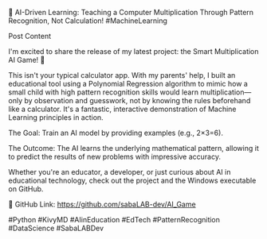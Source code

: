 🧠 AI-Driven Learning: Teaching a Computer Multiplication Through Pattern Recognition, Not Calculation! #MachineLearning

Post Content

I'm excited to share the release of my latest project: the Smart Multiplication AI Game! 🚀

This isn't your typical calculator app. With my parents' help, I built an educational tool using a Polynomial Regression algorithm to mimic how a small child with high pattern recognition skills would learn multiplication— only by observation and guesswork, not by knowing the rules beforehand like a calculator. It's a fantastic, interactive demonstration of Machine Learning principles in action.

The Goal: Train an AI model by providing examples (e.g., 2×3=6).

The Outcome: The AI learns the underlying mathematical pattern, allowing it to predict the results of new problems with impressive accuracy.

Whether you're an educator, a developer, or just curious about AI in educational technology, check out the project and the Windows executable on GitHub.

🔗 GitHub Link: https://github.com/sabaLAB-dev/AI_Game

#Python #KivyMD #AIinEducation #EdTech #PatternRecognition #DataScience #SabaLABDev
